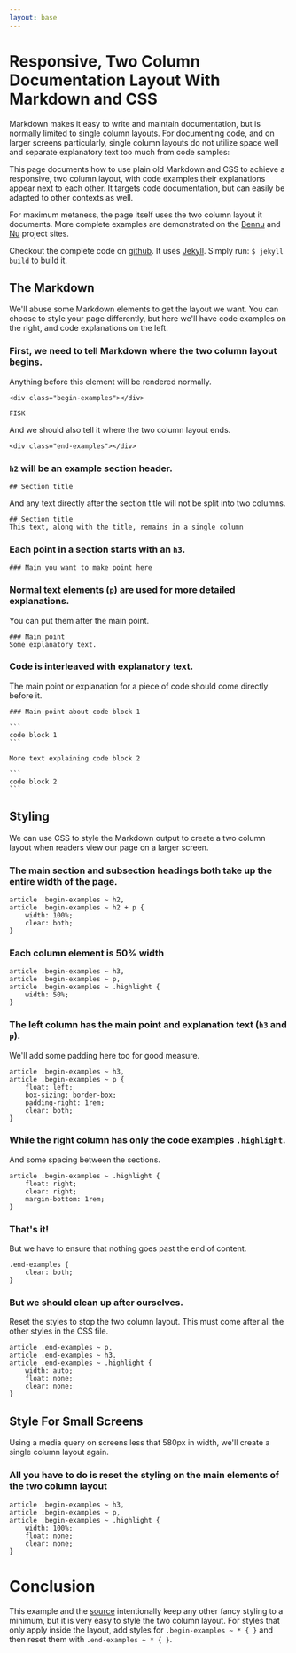 ```yaml
---
layout: base
---
```


# Responsive, Two Column Documentation Layout With Markdown and CSS

Markdown makes it easy to write and maintain documentation, but is normally limited to single column layouts. For documenting code, and on larger screens particularly, single column layouts do not utilize space well and separate explanatory text too much from code samples:

This page documents how to use plain old Markdown and CSS to achieve a responsive, two column layout, with code examples their explanations appear next to each other. It targets code documentation, but can easily be adapted to other contexts as well.

For maximum metaness, the page itself uses the two column layout it documents. More complete examples are demonstrated on the [Bennu][bennu] and [Nu][nu] project sites.

Checkout the complete code on [github][src]. It uses [Jekyll](http://jekyllrb.com). Simply run: `$ jekyll build` to build it.

<div class="begin-examples"></div>

## The Markdown
We'll abuse some Markdown elements to get the layout we want. You can choose to style your page differently, but here we'll have code examples on the right, and code explanations on the left.

### First, we need to tell Markdown where the two column layout begins.
Anything before this element will be rendered normally.

```
<div class="begin-examples"></div>
```

```
FISK
```

And we should also tell it where the two column layout ends.

```
<div class="end-examples"></div>
```

### `h2` will be an example section header.

```
## Section title
```

And any text directly after the section title will not be split into two columns.

```
## Section title
This text, along with the title, remains in a single column
```

### Each point in a section starts with an `h3`.

```
### Main you want to make point here
```

### Normal text elements (`p`) are used for more detailed explanations. 
You can put them after the main point.

``` 
### Main point
Some explanatory text.
```

### Code is interleaved with explanatory text.

The main point or explanation for a piece of code should come directly before it.

    ### Main point about code block 1

    ```
    code block 1
    ```

    More text explaining code block 2

    ```
    code block 2
    ```

## Styling
We can use CSS to style the Markdown output to create a two column layout when readers view our page on a larger screen.

### The main section and subsection headings both take up the entire width of the page.

```
article .begin-examples ~ h2,
article .begin-examples ~ h2 + p {
    width: 100%;
    clear: both;
}
```

### Each column element is 50% width

```
article .begin-examples ~ h3,
article .begin-examples ~ p,
article .begin-examples ~ .highlight {
    width: 50%;
}
```

### The left column has the main point and explanation text (`h3` and `p`).
We'll add some padding here too for good measure.

```
article .begin-examples ~ h3,
article .begin-examples ~ p {
    float: left;
    box-sizing: border-box;
    padding-right: 1rem;
    clear: both;
}
```

### While the right column has only the code examples `.highlight`.
And some spacing between the sections.

```
article .begin-examples ~ .highlight {
    float: right;
    clear: right;
    margin-bottom: 1rem;
}
```

### That's it!
But we have to ensure that nothing goes past the end of content.

```
.end-examples {
    clear: both;
}
```

### But we should clean up after ourselves.
Reset the styles to stop the two column layout. This must come after all the other styles in the CSS file.

```
article .end-examples ~ p,
article .end-examples ~ h3,
article .end-examples ~ .highlight {
    width: auto;
    float: none;
    clear: none;
}
```


## Style For Small Screens
Using a media query on screens less that 580px in width, we'll create a single column layout again. 

### All you have to do is reset the styling on the main elements of the two column layout

```
article .begin-examples ~ h3,
article .begin-examples ~ p,
article .begin-examples ~ .highlight {
    width: 100%;
    float: none;
    clear: none;
}
```

<div class="end-examples"></div>

# Conclusion
This example and the [source][src] intentionally keep any other fancy styling to a minimum, but it is very easy to style the two column layout. For styles that only apply inside the layout, add styles for `.begin-examples ~ * { }` and then reset them with `.end-examples ~ * { }`.



[Nu]: http://mattbierner.github.io/nu/
[bennu]: http://bennu-js.com

[src]: https://github.com/mattbierner/markdown-two-column-documentation-example
